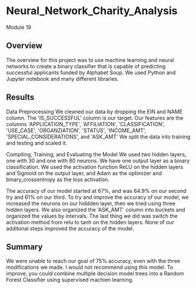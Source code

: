 # Neural_Network_Charity_Analysis
Module 19
## Overview
The overview for this project was to use machine learning and neural networks to create a binary classifier that is capable of predicting successful applicants funded by Alphabet Soup. We used Python and Jupyter notebook and many different libraries. 

## Results
Data Preprocessing
We cleaned our data by dropping the EIN and NAME column. The 'IS_SUCCESSFUL' column is our target. Our features are the columns 'APPLICATION_TYPE', 'AFFILIATION', 'CLASSIFICATION', 'USE_CASE', 'ORGANZIATION', 'STATUS', 'INCOME_AMT', 'SPECIAL_CONSIDERATIONS', and 'ASK_AMT'
We split the data into training and testing and scaled it.

Compiling, Training, and Evaluating the Model
We used two hidden layers, one with 30 and one with 80 neurons. We have one output layer as a binary classification. We used the activation function ReLU on the hidden layers and Sigmoid on the output layer, and Adam as the optimizer and binary_crossentropy as the loss activation.

The accuracy of our model started at 67%, and was 64.9% on our second try and 61% on our third. To try and improve the accuracy of our model, we increased the neurons on our hiddden layer, then we tried using three hidden layers. We also organized the 'ASK_AMT' column into buckets and organized the values by intervals. The last thing we did was switch the activation method from relu to tanh on the hidden layers. None of our additonal steps improved the accuracy of the model.

## Summary
We were unable to reach our goal of 75% accuracy, even with the three modifications we made. I would not recommend using this model. To improve, you could combine multiple decision model trees into a Random Forest Classifier using supervised machien learning. 

